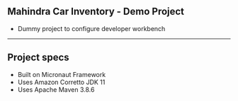 ## Mahindra Car Inventory - Demo Project

- Dummy project to configure developer workbench

---

## Project specs

- Built on Micronaut Framework
- Uses Amazon Corretto JDK 11
- Uses Apache Maven 3.8.6
